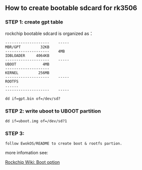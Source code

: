 ## How to create bootable sdcard  for rk3506


### STEP 1: create gpt table 

rockchip bootable sdcard is  organized as：

	--------------------    -----
	MBR/GPT         32KB
	--------------------    4MB	
	IDBLOADER     4064KB
	--------------------    -----
	UBOOT            4MB
	--------------------     
	KERNEL         256MB	
	--------------------    -----
	ROOTFS
	......
	--------------------    -----

    dd if=gpt.bin of=/dev/sd?

### STEP 2: write uboot to UBOOT partition
    
    dd if=uboot.img of=/dev/sd?1

### STEP 3:

    follow EwokOS/README to create boot & rootfs partion.

more infomation see: 

   [Rockchip Wiki: Boot option](https://opensource.rock-chips.com/wiki_Boot_option)
